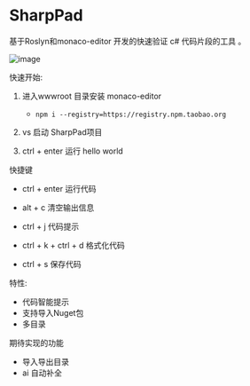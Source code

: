 # SharpPad
基于Roslyn和monaco-editor 开发的快速验证 c# 代码片段的工具 。

![image](https://github.com/user-attachments/assets/86302f6f-7a0c-4e75-913d-2c725b3dc1c8)

快速开始:
 1. 进入wwwroot 目录安装 monaco-editor
      - `npm i --registry=https://registry.npm.taobao.org`
    
 2. vs 启动 SharpPad项目
 3. ctrl + enter 运行 hello world

快捷键  
  
- ctrl + enter 运行代码

- alt + c 清空输出信息
- ctrl + j 代码提示
- ctrl + k + ctrl + d 格式化代码
- ctrl + s 保存代码

特性:
- 代码智能提示
- 支持导入Nuget包
- 多目录

期待实现的功能
- 导入导出目录
- ai 自动补全
 




